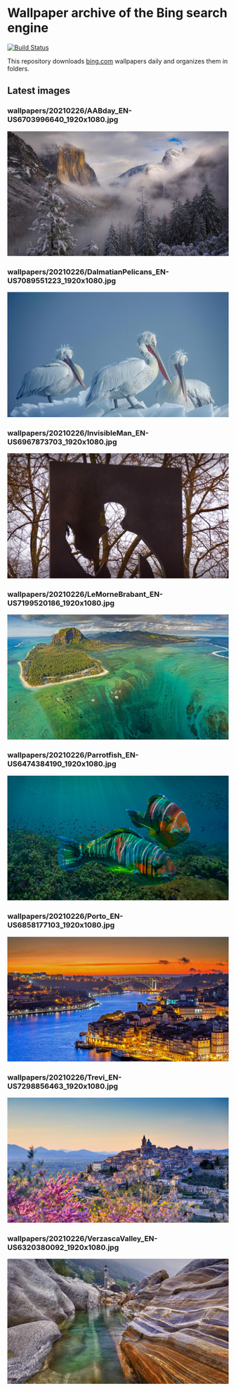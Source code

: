 # Wallpaper archive of the Bing search engine

[![Build Status](https://travis-ci.org/kijart/bing-daily-images-dl.svg?branch=wallpapers)](https://travis-ci.org/kijart/bing-daily-images-dl)

This repository downloads [bing.com](https://www.bing.com) wallpapers daily and organizes them in folders.

## Latest images

<!-- Wallpapers -->

### wallpapers/20210226/AABday_EN-US6703996640_1920x1080.jpg

![wallpapers/20210226/AABday_EN-US6703996640_1920x1080.jpg](wallpapers/20210226/AABday_EN-US6703996640_1920x1080.jpg)

### wallpapers/20210226/DalmatianPelicans_EN-US7089551223_1920x1080.jpg

![wallpapers/20210226/DalmatianPelicans_EN-US7089551223_1920x1080.jpg](wallpapers/20210226/DalmatianPelicans_EN-US7089551223_1920x1080.jpg)

### wallpapers/20210226/InvisibleMan_EN-US6967873703_1920x1080.jpg

![wallpapers/20210226/InvisibleMan_EN-US6967873703_1920x1080.jpg](wallpapers/20210226/InvisibleMan_EN-US6967873703_1920x1080.jpg)

### wallpapers/20210226/LeMorneBrabant_EN-US7199520186_1920x1080.jpg

![wallpapers/20210226/LeMorneBrabant_EN-US7199520186_1920x1080.jpg](wallpapers/20210226/LeMorneBrabant_EN-US7199520186_1920x1080.jpg)

### wallpapers/20210226/Parrotfish_EN-US6474384190_1920x1080.jpg

![wallpapers/20210226/Parrotfish_EN-US6474384190_1920x1080.jpg](wallpapers/20210226/Parrotfish_EN-US6474384190_1920x1080.jpg)

### wallpapers/20210226/Porto_EN-US6858177103_1920x1080.jpg

![wallpapers/20210226/Porto_EN-US6858177103_1920x1080.jpg](wallpapers/20210226/Porto_EN-US6858177103_1920x1080.jpg)

### wallpapers/20210226/Trevi_EN-US7298856463_1920x1080.jpg

![wallpapers/20210226/Trevi_EN-US7298856463_1920x1080.jpg](wallpapers/20210226/Trevi_EN-US7298856463_1920x1080.jpg)

### wallpapers/20210226/VerzascaValley_EN-US6320380092_1920x1080.jpg

![wallpapers/20210226/VerzascaValley_EN-US6320380092_1920x1080.jpg](wallpapers/20210226/VerzascaValley_EN-US6320380092_1920x1080.jpg)

